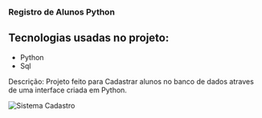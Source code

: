 ### Registro de Alunos Python

## Tecnologias usadas no projeto:
 * Python
 * Sql

Descrição: Projeto feito para Cadastrar alunos no banco de dados atraves de uma interface 
criada em Python.

![Sistema Cadastro](https://github.com/user-attachments/assets/7d9d702b-65f8-453b-a8d4-0782d9421a72)

